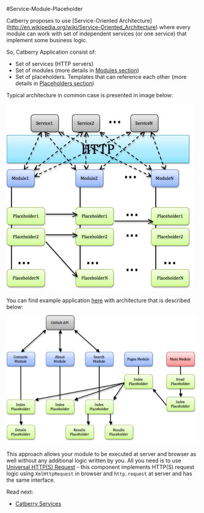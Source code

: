 #Service-Module-Placeholder

Catberry proposes to use [Service-Oriented Architecture]
(http://en.wikipedia.org/wiki/Service-Oriented_Architecture) where every module 
can work with set of independent services (or one service) that implement 
some business logic.

So, Catberry Application consist of:

 * Set of services (HTTP servers)
 * Set of modules (more details in [Modules section](modules/index.md))
 * Set of placeholders. Templates that can reference each other 
 (more details in [Placeholders section](modules/placeholders.md))

Typical architecture in common case is presented in image below:

![Catberry Application Architecture](images/smp.png)

You can find example application [here](../project_template) with architecture 
that is described below:

![Example Application Architecture](images/smp-example.png)

This approach allows your module to be executed at server and browser as well 
without any additional logic written by you. All you need is to use 
[Universal HTTP(S) Request](services/userland/universal-http-request.md) - 
this component implements HTTP(S) request logic using `XmlHttpRequest` 
in browser and `http.request` at server and has the same interface.

Read next:

* [Catberry Services](services/index.md)